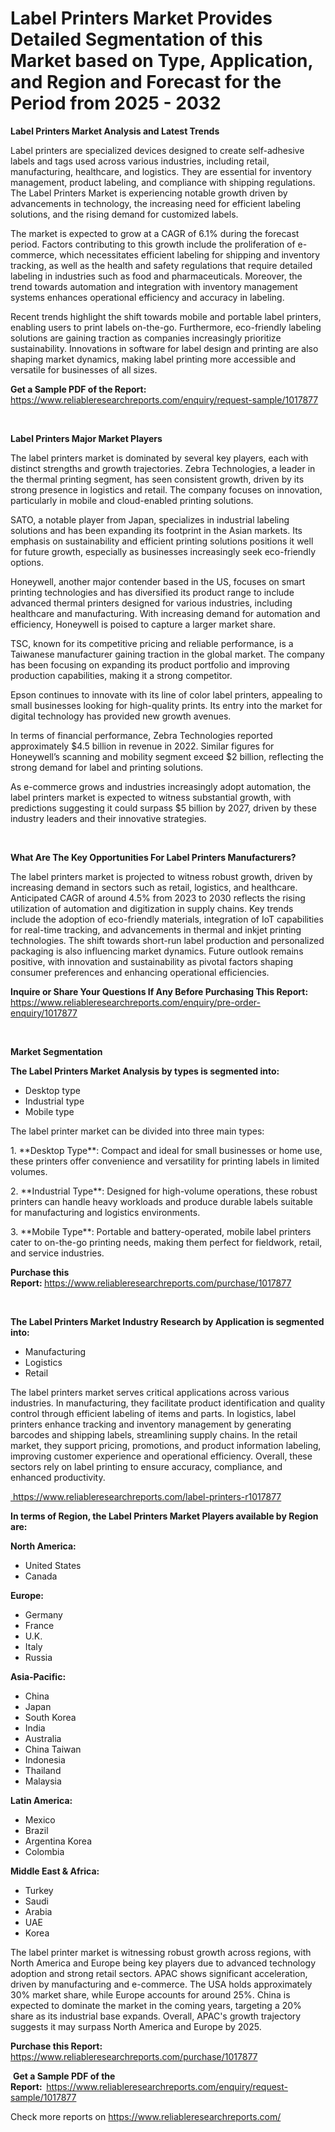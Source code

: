 <p><h1>Label Printers Market Provides Detailed Segmentation of this Market based on Type, Application, and Region and Forecast for the Period from 2025 - 2032</h1></p><p><strong>Label Printers Market Analysis and Latest Trends</strong></p>
<p><p>Label printers are specialized devices designed to create self-adhesive labels and tags used across various industries, including retail, manufacturing, healthcare, and logistics. They are essential for inventory management, product labeling, and compliance with shipping regulations. The Label Printers Market is experiencing notable growth driven by advancements in technology, the increasing need for efficient labeling solutions, and the rising demand for customized labels.</p><p>The market is expected to grow at a CAGR of 6.1% during the forecast period. Factors contributing to this growth include the proliferation of e-commerce, which necessitates efficient labeling for shipping and inventory tracking, as well as the health and safety regulations that require detailed labeling in industries such as food and pharmaceuticals. Moreover, the trend towards automation and integration with inventory management systems enhances operational efficiency and accuracy in labeling.</p><p>Recent trends highlight the shift towards mobile and portable label printers, enabling users to print labels on-the-go. Furthermore, eco-friendly labeling solutions are gaining traction as companies increasingly prioritize sustainability. Innovations in software for label design and printing are also shaping market dynamics, making label printing more accessible and versatile for businesses of all sizes.</p></p>
<p><strong>Get a Sample PDF of the Report:&nbsp;</strong> <a href="https://www.reliableresearchreports.com/enquiry/request-sample/1017877?utm_campaign=2477&utm_medium=2&utm_source=Github&utm_content=ia&utm_term=21032025&utm_id=label-printers">https://www.reliableresearchreports.com/enquiry/request-sample/1017877</a></p>
<p>&nbsp;</p>
<p><strong>Label Printers Major Market Players</strong></p>
<p><p>The label printers market is dominated by several key players, each with distinct strengths and growth trajectories. Zebra Technologies, a leader in the thermal printing segment, has seen consistent growth, driven by its strong presence in logistics and retail. The company focuses on innovation, particularly in mobile and cloud-enabled printing solutions.</p><p>SATO, a notable player from Japan, specializes in industrial labeling solutions and has been expanding its footprint in the Asian markets. Its emphasis on sustainability and efficient printing solutions positions it well for future growth, especially as businesses increasingly seek eco-friendly options.</p><p>Honeywell, another major contender based in the US, focuses on smart printing technologies and has diversified its product range to include advanced thermal printers designed for various industries, including healthcare and manufacturing. With increasing demand for automation and efficiency, Honeywell is poised to capture a larger market share.</p><p>TSC, known for its competitive pricing and reliable performance, is a Taiwanese manufacturer gaining traction in the global market. The company has been focusing on expanding its product portfolio and improving production capabilities, making it a strong competitor.</p><p>Epson continues to innovate with its line of color label printers, appealing to small businesses looking for high-quality prints. Its entry into the market for digital technology has provided new growth avenues.</p><p>In terms of financial performance, Zebra Technologies reported approximately $4.5 billion in revenue in 2022. Similar figures for Honeywell’s scanning and mobility segment exceed $2 billion, reflecting the strong demand for label and printing solutions.</p><p>As e-commerce grows and industries increasingly adopt automation, the label printers market is expected to witness substantial growth, with predictions suggesting it could surpass $5 billion by 2027, driven by these industry leaders and their innovative strategies.</p></p>
<p>&nbsp;</p>
<p><strong>What Are The Key Opportunities For Label Printers Manufacturers?</strong></p>
<p><p>The label printers market is projected to witness robust growth, driven by increasing demand in sectors such as retail, logistics, and healthcare. Anticipated CAGR of around 4.5% from 2023 to 2030 reflects the rising utilization of automation and digitization in supply chains. Key trends include the adoption of eco-friendly materials, integration of IoT capabilities for real-time tracking, and advancements in thermal and inkjet printing technologies. The shift towards short-run label production and personalized packaging is also influencing market dynamics. Future outlook remains positive, with innovation and sustainability as pivotal factors shaping consumer preferences and enhancing operational efficiencies.</p></p>
<p><strong>Inquire or Share Your Questions If Any Before Purchasing This Report:</strong> <a href="https://www.reliableresearchreports.com/enquiry/pre-order-enquiry/1017877?utm_campaign=2477&utm_medium=2&utm_source=Github&utm_content=ia&utm_term=21032025&utm_id=label-printers">https://www.reliableresearchreports.com/enquiry/pre-order-enquiry/1017877</a></p>
<p>&nbsp;</p>
<p><strong>Market Segmentation</strong></p>
<p><strong>The Label Printers Market Analysis by types is segmented into:</strong></p>
<p><ul><li>Desktop type</li><li>Industrial type</li><li>Mobile type</li></ul></p>
<p><p>The label printer market can be divided into three main types: </p><p>1. **Desktop Type**: Compact and ideal for small businesses or home use, these printers offer convenience and versatility for printing labels in limited volumes. </p><p>2. **Industrial Type**: Designed for high-volume operations, these robust printers can handle heavy workloads and produce durable labels suitable for manufacturing and logistics environments. </p><p>3. **Mobile Type**: Portable and battery-operated, mobile label printers cater to on-the-go printing needs, making them perfect for fieldwork, retail, and service industries.</p></p>
<p><strong>Purchase this Report:&nbsp;</strong><a href="https://www.reliableresearchreports.com/purchase/1017877?utm_campaign=2477&utm_medium=2&utm_source=Github&utm_content=ia&utm_term=21032025&utm_id=label-printers">https://www.reliableresearchreports.com/purchase/1017877</a></p>
<p>&nbsp;</p>
<p><strong>The Label Printers Market Industry Research by Application is segmented into:</strong></p>
<p><ul><li>Manufacturing</li><li>Logistics</li><li>Retail</li></ul></p>
<p><p>The label printers market serves critical applications across various industries. In manufacturing, they facilitate product identification and quality control through efficient labeling of items and parts. In logistics, label printers enhance tracking and inventory management by generating barcodes and shipping labels, streamlining supply chains. In the retail market, they support pricing, promotions, and product information labeling, improving customer experience and operational efficiency. Overall, these sectors rely on label printing to ensure accuracy, compliance, and enhanced productivity.</p></p>
<p><a href="https://www.reliableresearchreports.com/label-printers-r1017877?utm_campaign=2477&utm_medium=2&utm_source=Github&utm_content=ia&utm_term=21032025&utm_id=label-printers">&nbsp;https://www.reliableresearchreports.com/label-printers-r1017877</a></p>
<p><strong>In terms of Region, the Label Printers Market Players available by Region are:</strong></p>
<p>
    <p> <strong> North America: </strong>
        <ul>
            <li>United States</li>
            <li>Canada</li>
        </ul>
        </p> 
    <p> <strong> Europe: </strong>
        <ul>
            <li>Germany</li>
            <li>France</li>
            <li>U.K.</li>
            <li>Italy</li>
            <li>Russia</li>
        </ul>
        </p> 
    <p> <strong> Asia-Pacific: </strong>
        <ul>
            <li>China</li>
            <li>Japan</li>
            <li>South Korea</li>
            <li>India</li>
            <li>Australia</li>
            <li>China Taiwan</li>
            <li>Indonesia</li>
            <li>Thailand</li>
            <li>Malaysia</li>
        </ul>
        </p> 
    <p> <strong> Latin America: </strong>
        <ul>
            <li>Mexico</li>
            <li>Brazil</li>
            <li>Argentina Korea</li>
            <li>Colombia</li>
        </ul>
        </p> 
    <p> <strong> Middle East & Africa: </strong>
        <ul>
            <li>Turkey</li>
            <li>Saudi</li>
            <li>Arabia</li>
            <li>UAE</li>
            <li>Korea</li>
        </ul>
    </p>
    </p>
<p><p>The label printer market is witnessing robust growth across regions, with North America and Europe being key players due to advanced technology adoption and strong retail sectors. APAC shows significant acceleration, driven by manufacturing and e-commerce. The USA holds approximately 30% market share, while Europe accounts for around 25%. China is expected to dominate the market in the coming years, targeting a 20% share as its industrial base expands. Overall, APAC's growth trajectory suggests it may surpass North America and Europe by 2025.</p></p>
<p><strong>Purchase this Report: </strong><a href="https://www.reliableresearchreports.com/purchase/1017877?utm_campaign=2477&utm_medium=2&utm_source=Github&utm_content=ia&utm_term=21032025&utm_id=label-printers">https://www.reliableresearchreports.com/purchase/1017877</a></p>
<p>&nbsp;<strong>Get a Sample PDF of the Report:&nbsp;&nbsp;</strong><a href="https://www.reliableresearchreports.com/enquiry/request-sample/1017877?utm_campaign=2477&utm_medium=2&utm_source=Github&utm_content=ia&utm_term=21032025&utm_id=label-printers">https://www.reliableresearchreports.com/enquiry/request-sample/1017877</a></p>
<p><strong></strong></p>
<p>Check more reports on <a href="https://www.reliableresearchreports.com/?utm_campaign=2477&utm_medium=2&utm_source=Github&utm_content=ia&utm_term=21032025&utm_id=label-printers">https://www.reliableresearchreports.com/</a></p>